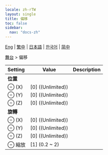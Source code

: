 ```yaml
---
locale: zh-rTW
layout: single
title: 偏移
toc: false
sidebar:
  nav: "docs-zh"
---
```

[Eng](/dancexr/menu/2025.4/stage/offset) | [繁中](/tw/dancexr/menu/2025.4/stage/offset) | [日本語](/jp/dancexr/menu/2025.4/stage/offset) | [한국어](/kr/dancexr/menu/2025.4/stage/offset) | [简中](/zh/dancexr/menu/2025.4/stage/offset)

[舞台](../menu#舞台) > 偏移



| Setting | Value | Description |
| :--- | --- | :--- |
|<nobr> <b>位置</b></nobr>|| 
|<nobr> ⊖ (X)</nobr>| [0] ((Unlimited)) | 
|<nobr> ⊖ (Y)</nobr>| [0] ((Unlimited)) | 
|<nobr> ⊖ (Z)</nobr>| [0] ((Unlimited)) | 
|<nobr> <b>旋轉</b></nobr>|| 
|<nobr> ⊖ (X)</nobr>| [0] ((Unlimited)) | 
|<nobr> ⊖ (Y)</nobr>| [0] ((Unlimited)) | 
|<nobr> ⊖ (Z)</nobr>| [0] ((Unlimited)) | 
|<nobr> ⊖ 縮放</nobr>| [1] (0.2 ~ 2) | 
